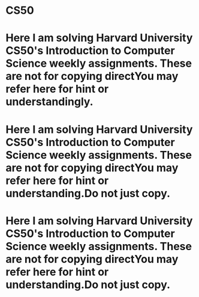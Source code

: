 # CS50
# Here I am solving Harvard University CS50's Introduction to Computer Science weekly assignments. These are not for copying directYou may refer here for hint or understandingly.
# Here I am solving Harvard University CS50's Introduction to Computer Science weekly assignments. These are not for copying directYou may refer here for hint or understanding.Do not just copy.
# Here I am solving Harvard University CS50's Introduction to Computer Science weekly assignments. These are not for copying directYou may refer here for hint or understanding.Do not just copy.

